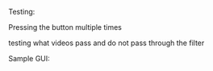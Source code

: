 Testing:

Pressing the button multiple times

testing what videos pass and do not pass through the filter

Sample GUI:

